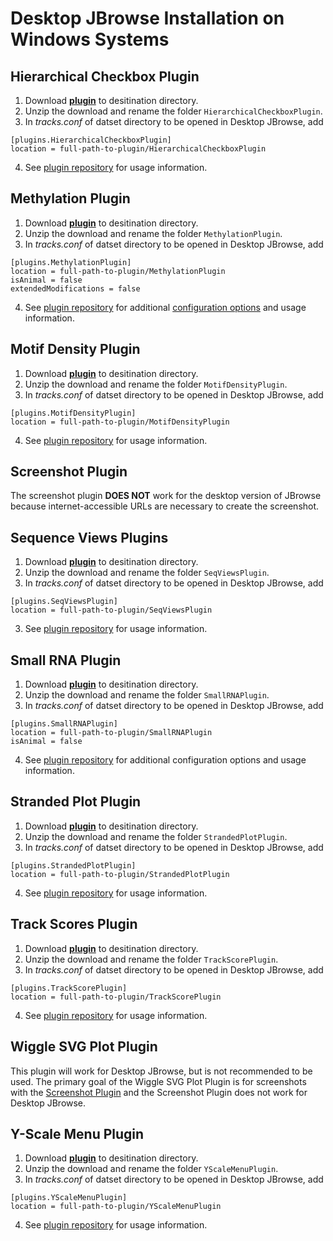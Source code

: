 # Desktop JBrowse Installation on Windows Systems

## Hierarchical Checkbox Plugin
1. Download **[plugin](https://github.com/bhofmei/jbplugin-hierarchicalcheckbox/archive/master.zip)** to desitination directory.
2. Unzip the download and rename the folder `HierarchicalCheckboxPlugin`.
3. In _tracks.conf_ of datset directory to be opened in Desktop JBrowse, add
```
[plugins.HierarchicalCheckboxPlugin]
location = full-path-to-plugin/HierarchicalCheckboxPlugin
```
4. See [plugin repository](https://github.com/bhofmei/jbplugin-hierarchicalcheckbox) for usage information.

## Methylation Plugin
1. Download **[plugin](https://github.com/bhofmei/jbplugin-methylation/archive/master.zip)** to desitination directory.
2. Unzip the download and rename the folder `MethylationPlugin`.
3. In _tracks.conf_ of datset directory to be opened in Desktop JBrowse, add
```
[plugins.MethylationPlugin]
location = full-path-to-plugin/MethylationPlugin
isAnimal = false
extendedModifications = false
```
4. See [plugin repository](https://github.com/bhofmei/jbplugin-methylation) for additional [configuration options](https://github.com/bhofmei/jbplugin-methylation#plugin-configuration-options) and usage information.

## Motif Density Plugin
1. Download **[plugin](https://github.com/bhofmei/jbplugin-motifdens/archive/master.zip)** to desitination directory.
2. Unzip the download and rename the folder `MotifDensityPlugin`.
3. In _tracks.conf_ of datset directory to be opened in Desktop JBrowse, add
```
[plugins.MotifDensityPlugin]
location = full-path-to-plugin/MotifDensityPlugin
```
4. See [plugin repository](https://github.com/bhofmei/jbplugin-motifdens) for usage information.

## Screenshot Plugin
The screenshot plugin **DOES NOT** work for the desktop version of JBrowse because internet-accessible URLs are necessary to create the screenshot.


## Sequence Views Plugins
1. Download **[plugin](https://github.com/bhofmei/jbplugin-seqview/archive/master.zip)** to desitination directory.
2. Unzip the download and rename the folder `SeqViewsPlugin`.
2. In _tracks.conf_ of datset directory to be opened in Desktop JBrowse, add
```
[plugins.SeqViewsPlugin]
location = full-path-to-plugin/SeqViewsPlugin
```
3. See [plugin repository](https://github.com/bhofmei/jbplugin-seqview) for usage information.

## Small RNA Plugin
1. Download **[plugin](https://github.com/bhofmei/jbplugin-smallrna/archive/master.zip)** to desitination directory.
2. Unzip the download and rename the folder `SmallRNAPlugin`.
3. In _tracks.conf_ of datset directory to be opened in Desktop JBrowse, add
```
[plugins.SmallRNAPlugin]
location = full-path-to-plugin/SmallRNAPlugin
isAnimal = false
```
4. See [plugin repository](https://github.com/bhofmei/jbplugin-smallrna) for additional configuration options and usage information.

## Stranded Plot Plugin
1. Download **[plugin](https://github.com/bhofmei/jbplugin-strandedplot/archive/master.zip)** to desitination directory.
2. Unzip the download and rename the folder `StrandedPlotPlugin`.
3. In _tracks.conf_ of datset directory to be opened in Desktop JBrowse, add
```
[plugins.StrandedPlotPlugin]
location = full-path-to-plugin/StrandedPlotPlugin
```
4. See [plugin repository](https://github.com/bhofmei/jbplugin-strandedplot) for usage information.

## Track Scores Plugin
1. Download **[plugin](https://github.com/bhofmei/jbplugin-trackscores/archive/master.zip)** to desitination directory.
2. Unzip the download and rename the folder `TrackScorePlugin`.
3. In _tracks.conf_ of datset directory to be opened in Desktop JBrowse, add
```
[plugins.TrackScorePlugin]
location = full-path-to-plugin/TrackScorePlugin
```
4. See [plugin repository](https://github.com/bhofmei/jbplugin-trackscores) for usage information.

## Wiggle SVG Plot Plugin
This plugin will work for Desktop JBrowse, but is not recommended to be used. The primary goal of the Wiggle SVG Plot Plugin is for screenshots with the [Screenshot Plugin](#screenshot-plugin) and the Screenshot Plugin does not work for Desktop JBrowse.

## Y-Scale Menu Plugin
1. Download **[plugin](https://github.com/bhofmei/jbplugin-yscale/archive/master.zip)** to desitination directory.
2. Unzip the download and rename the folder `YScaleMenuPlugin`.
3. In _tracks.conf_ of datset directory to be opened in Desktop JBrowse, add
```
[plugins.YScaleMenuPlugin]
location = full-path-to-plugin/YScaleMenuPlugin
```
4. See [plugin repository](https://github.com/bhofmei/jbplugin-yscale) for usage information.
